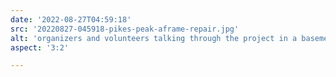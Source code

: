 ```yaml
---
date: '2022-08-27T04:59:18'
src: '20220827-045918-pikes-peak-aframe-repair.jpg'
alt: 'organizers and volunteers talking through the project in a basement warehouse'
aspect: '3:2'

---
```

